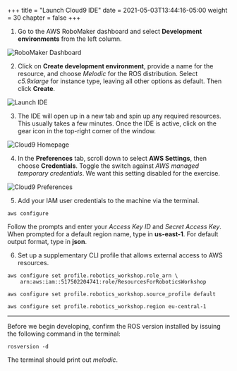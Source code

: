 +++
title = "Launch Cloud9 IDE"
date = 2021-05-03T13:44:16-05:00
weight = 30
chapter = false
+++

1. Go to the AWS RoboMaker dashboard and select **Development environments** from the left column.

![RoboMaker Dashboard](/rm-dashboard.png?classes=border)

2. Click on **Create development environment**, provide a name for the resource, and choose _Melodic_ for the ROS distribution. Select _c5.9xlarge_ for instance type, leaving all other options as default. Then click **Create**.

![Launch IDE](/c9-launch.png?classes=border)

3. The IDE will open up in a new tab and spin up any required resources. This usually takes a few minutes. Once the IDE is active, click on the gear icon in the top-right corner of the window.

![Cloud9 Homepage](/c9-home.png?classes=border)

4. In the **Preferences** tab, scroll down to select **AWS Settings**, then choose **Credentials**. Toggle the switch against _AWS managed temporary credentials_. We want this setting disabled for the exercise.

![Cloud9 Preferences](/c9-preferences.png?classes=border)

5. Add your IAM user credentials to the machine via the terminal.

```
aws configure
```

Follow the prompts and enter your _Access Key ID_ and _Secret Access Key_. When prompted for a default region name, type in **us-east-1**. For default output format, type in **json**.

6. Set up a supplementary CLI profile that allows external access to AWS resources.

```
aws configure set profile.robotics_workshop.role_arn \
    arn:aws:iam::517502204741:role/ResourcesForRoboticsWorkshop

aws configure set profile.robotics_workshop.source_profile default

aws configure set profile.robotics_workshop.region eu-central-1
```

---

Before we begin developing, confirm the ROS version installed by issuing the following command in the terminal:

```
rosversion -d
```

The terminal should print out _melodic_.
